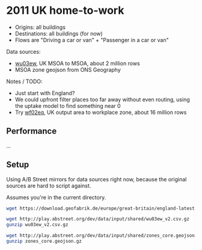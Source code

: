# 2011 UK home-to-work

- Origins: all buildings
- Destinations: all buildings (for now)
- Flows are "Driving a car or van" + "Passenger in a car or van"

Data sources:

- [wu03ew](https://www.nomisweb.co.uk/census/2011/wu03EW), UK MSOA to MSOA, about 2 million rows
- MSOA zone geojson from ONS Geography

Notes / TODO:

- Just start with England?
- We could upfront filter places too far away without even routing, using the uptake model to find something near 0
- Try [wf02eq](https://www.nomisweb.co.uk/census/2011/wf02ew), UK output area to workplace zone, about 16 million rows

## Performance

...

## Setup

Using A/B Street mirrors for data sources right now, because the original sources are hard to script against.

Assumes you're in the current directory.

```bash
wget https://download.geofabrik.de/europe/great-britain/england-latest.osm.pbf

wget http://play.abstreet.org/dev/data/input/shared/wu03ew_v2.csv.gz
gunzip wu03ew_v2.csv.gz

wget http://play.abstreet.org/dev/data/input/shared/zones_core.geojson.gz
gunzip zones_core.geojson.gz
```
